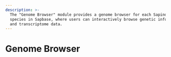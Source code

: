 ```yaml
---
description: >-
  The "Genome Browser" module provides a genome browser for each Sapindaceae
  species in Sapbase, where users can interactively browse genetic information
  and transcriptome data.
---
```


# Genome Browser

<figure><img src="../.gitbook/assets/Jbrowse.gif" alt=""><figcaption></figcaption></figure>
